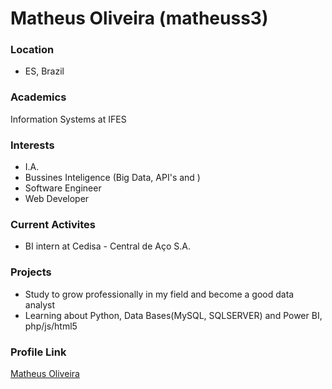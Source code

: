 # Matheus Oliveira (matheuss3)

### Location

- ES, Brazil

### Academics

Information Systems at IFES

### Interests

- I.A.
- Bussines Inteligence (Big Data, API's and )
- Software Engineer
- Web Developer

### Current Activites

- BI intern at Cedisa - Central de Aço S.A.

### Projects

- Study to grow professionally in my field and become a good data analyst
- Learning about Python, Data Bases(MySQL, SQLSERVER) and Power BI, php/js/html5

### Profile Link

[Matheus Oliveira](https://github.com/matheuss3)

